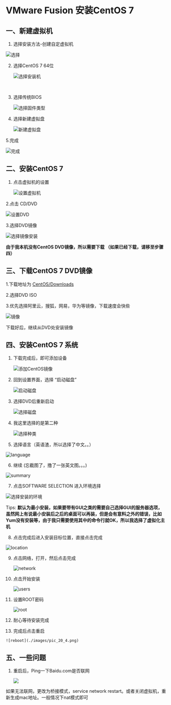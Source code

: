 # VMware Fusion 安装CentOS 7 

## 一、新建虚拟机 

1. 选择安装方法-创建自定虚拟机

![选择](./images/pic_1.png)

2. 选择CentOS 7 64位

   ![选择安装机](./images/pic_2.png)

   ​

3. 选择传统BIOS

   ![选择固件类型](./images/pic_3.png)

4. 选择新建虚拟盘

   ![新建虚拟盘](./images/pic_4.png)

5.完成

![完成](./images/pic_5.jpg)



## 二、安装CentOS 7 

1. 点击虚拟机的设置

   ![设置虚拟机](./images/pic_6.png)

2.点击 CD/DVD 

![设置DVD](./images/pic_7.png)



3.选择DVD镜像

![选择镜像安装](./images/pic_8.png)



**由于我本机没有CentOS DVD镜像，所以需要下载 （如果已经下载，请移至步骤四）**



## 三、下载CentOS 7 DVD镜像

1.下载地址为 [CentOS/Downloads](https://centos.org/download/)

2.选择DVD ISO

3.优先选择阿里云，搜狐，网易，华为等镜像，下载速度会快些

![镜像](./images/pic_9.png)



下载好后，继续从DVD处安装镜像



## 四、安装CentOS 7 系统

1. 下载完成后，即可添加设备

   ![添加CentOS镜像](./images/pic_10.png)

2. 回到设置界面，选择 “启动磁盘”

   ![启动磁盘](./images/pic_11.png)

3. 选择DVD后重新启动

   ![选择磁盘](./images/pic_12.png)

4. 我这里选择的是第二种

   ![选择种类](./images/pic_13_4.png)

5. 选择语言（英语渣，所以选择了中文。。）

![language](./images/pic_14_4.png)



6. 继续 (忘截图了，撸了一张英文图。。。)

![summary](./images/pic_14_1_4.png) 

7. 点击SOFTWARE SELECTION 进入环境选择

![选择安装的环境](./images/pic_15_4.png)

Tips: **默认为最小安装，如果要带有GUI之类的需要自己选择GUI的服务器选项，虽然网上有说最小安装后之后的桌面可以再装，但是会有意料之外的错误，比如Yum没有安装等，由于我只需要使用其中的命令行就OK，所以我选择了虚拟化主机**



8. 点击完成后进入安装目标位置，直接点击完成

![location](./images/pic_16_4.png)



9. 点击网络，打开，然后点击完成

   ![network](./images/pic_17_4.png)

10. 点击开始安装

    ![users](./images/pic_18_4.png)

11. 设置ROOT密码

    ![root](./images/pic_19_4.png)

12. 耐心等待安装完成

13.  完成后点击重启

    ![reboot](./images/pic_20_4.png)



## 五、一些问题

1. 重启后，Ping一下Baidu.com是否联网

   ![](./images/pic_21_4.png)

如果无法联网，更改为桥接模式，service network restart。或者关闭虚拟机，重新生成mac地址。一般情况下nat模式即可


